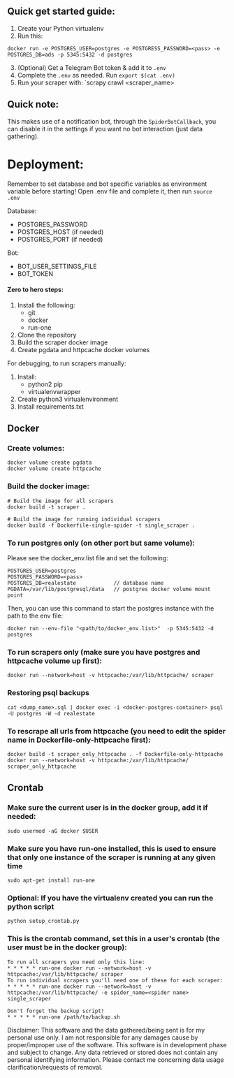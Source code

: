 ## Quick get started guide:
1. Create your Python virtualenv
2. Run this:
```
docker run -e POSTGRES_USER=postgres -e POSTGRESS_PASSWORD=<pass> -e POSTGRES_DB=ads -p 5345:5432 -d postgres
```
3. (Optional) Get a Telegram Bot token & add it to `.env`
4. Complete the `.env` as needed. Run `export $(cat .env)`
5. Run your scraper with: `scrapy crawl <scraper_name>

## Quick note:
This makes use of a notification bot, through the `SpiderBotCallback`, you can disable it in the settings if you want no bot interaction (just data gathering).

# Deployment:
Remember to set database and bot specific variables as environment variable before starting! Open .env file and complete it, then run `source .env`

Database:
- POSTGRES_PASSWORD
- POSTGRES_HOST (if needed)
- POSTGRES_PORT (if needed)

Bot:
- BOT_USER_SETTINGS_FILE
- BOT_TOKEN


#### Zero to hero steps:
1. Install the following:
    * git
    * docker
    * run-one
2. Clone the repository
3. Build the scraper docker image
4. Create pgdata and httpcache docker volumes

For debugging, to run scrapers manually:
1. Install:
    * python2 pip
    * virtualenvwrapper
2. Create python3 virtualenvironment
3. Install requirements.txt

## Docker

### Create volumes:
    docker volume create pgdata
    docker volume create httpcache

### Build the docker image:
    # Build the image for all scrapers
    docker build -t scraper .
    
    # Build the image for running individual scrapers
    docker build -f Dockerfile-single-spider -t single_scraper .

### To run postgres only (on other port but same volume):

Please see the docker_env.list file and set the following:
    
    POSTGRES_USER=postgres
    POSTGRES_PASSWORD=<pass>
    POSTGRES_DB=realestate            // database name
    PGDATA=/var/lib/postgresql/data   // postgres docker volume mount point

Then, you can use this command to start the postgres instance with the path to the env file:

    docker run --env-file "<path/to/docker_env.list>"  -p 5345:5432 -d postgres

### To run scrapers only (make sure you have postgres and httpcache volume up first):
    docker run --network=host -v httpcache:/var/lib/httpcache/ scraper

### Restoring psql backups
    cat <dump_name>.sql | docker exec -i <docker-postgres-container> psql -U postgres -W -d realestate
    
### To rescrape all urls from httpcache (you need to edit the spider name in Dockerfile-only-httpcache first):
    docker build -t scraper_only_httpcache . -f Dockerfile-only-httpcache
    docker run --network=host -v httpcache:/var/lib/httpcache/ scraper_only_httpcache


## Crontab    

### Make sure the current user is in the docker group, add it if needed:
    sudo usermod -aG docker $USER

### Make sure you have run-one installed, this is used to ensure that only one instance of the scraper is running at any given time
    sudo apt-get install run-one

### Optional: If you have the virtualenv created you can run the python script
    python setup_crontab.py

### This is the crontab command, set this in a user's crontab (the user must be in the docker group):
    To run all scrapers you need only this line:
    * * * * * run-one docker run --network=host -v httpcache:/var/lib/httpcache/ scraper
    To run individual scrapers you'll need one of these for each scraper:
    * * * * * run-one docker run --network=host -v httpcache:/var/lib/httpcache/ -e spider_name=<spider name> single_scraper

    Don't forget the backup script!
    * * * * * run-one /path/to/backup.sh

Disclaimer:
This software and the data gathered/being sent is for my personal use only. I am not responsible for any damages cause by proper/improper use of the software.
This software is in development phase and subject to change. 
Any data retrieved or stored does not contain any personal identifying information. Please contact me concerning data usage clarification/requests of removal.
